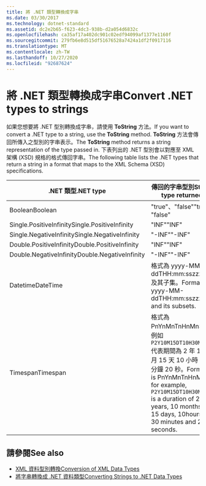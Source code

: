 ```yaml
---
title: 將 .NET 類型轉換成字串
ms.date: 03/30/2017
ms.technology: dotnet-standard
ms.assetid: dc2e2b65-f623-4dc3-938b-d2a054d6832c
ms.openlocfilehash: ca35af17a402dc901c02edf94099af1377e1160f
ms.sourcegitcommit: 279fb6e8d515df51676528a7424a1df2f0917116
ms.translationtype: MT
ms.contentlocale: zh-TW
ms.lasthandoff: 10/27/2020
ms.locfileid: "92687624"
---
```

# <a name="convert-net-types-to-strings"></a><span data-ttu-id="f4c42-102">將 .NET 類型轉換成字串</span><span class="sxs-lookup"><span data-stu-id="f4c42-102">Convert .NET types to strings</span></span>

<span data-ttu-id="f4c42-103">如果您想要將 .NET 型別轉換成字串，請使用 **ToString** 方法。</span><span class="sxs-lookup"><span data-stu-id="f4c42-103">If you want to convert a .NET type to a string, use the **ToString** method.</span></span> <span data-ttu-id="f4c42-104">**ToString** 方法會傳回所傳入之型別的字串表示。</span><span class="sxs-lookup"><span data-stu-id="f4c42-104">The **ToString** method returns a string representation of the type passed in.</span></span> <span data-ttu-id="f4c42-105">下表列出的 .NET 型別會以對應至 XML 架構 (XSD) 規格的格式傳回字串。</span><span class="sxs-lookup"><span data-stu-id="f4c42-105">The following table lists the .NET types that return a string in a format that maps to the XML Schema (XSD) specifications.</span></span>  
  
|<span data-ttu-id="f4c42-106">.NET 類型</span><span class="sxs-lookup"><span data-stu-id="f4c42-106">.NET type</span></span>|<span data-ttu-id="f4c42-107">傳回的字串型別</span><span class="sxs-lookup"><span data-stu-id="f4c42-107">String type returned</span></span>|  
|-------------------------|--------------------------|  
|<span data-ttu-id="f4c42-108">Boolean</span><span class="sxs-lookup"><span data-stu-id="f4c42-108">Boolean</span></span>|<span data-ttu-id="f4c42-109">"true"、"false"</span><span class="sxs-lookup"><span data-stu-id="f4c42-109">"true", "false"</span></span>|  
|<span data-ttu-id="f4c42-110">Single.PositiveInfinity</span><span class="sxs-lookup"><span data-stu-id="f4c42-110">Single.PositiveInfinity</span></span>|<span data-ttu-id="f4c42-111">"INF"</span><span class="sxs-lookup"><span data-stu-id="f4c42-111">"INF"</span></span>|  
|<span data-ttu-id="f4c42-112">Single.NegativeInfinity</span><span class="sxs-lookup"><span data-stu-id="f4c42-112">Single.NegativeInfinity</span></span>|<span data-ttu-id="f4c42-113">"-INF"</span><span class="sxs-lookup"><span data-stu-id="f4c42-113">"-INF"</span></span>|  
|<span data-ttu-id="f4c42-114">Double.PositiveInfinity</span><span class="sxs-lookup"><span data-stu-id="f4c42-114">Double.PositiveInfinity</span></span>|<span data-ttu-id="f4c42-115">"INF"</span><span class="sxs-lookup"><span data-stu-id="f4c42-115">"INF"</span></span>|  
|<span data-ttu-id="f4c42-116">Double.NegativeInfinity</span><span class="sxs-lookup"><span data-stu-id="f4c42-116">Double.NegativeInfinity</span></span>|<span data-ttu-id="f4c42-117">"-INF"</span><span class="sxs-lookup"><span data-stu-id="f4c42-117">"-INF"</span></span>|  
|<span data-ttu-id="f4c42-118">Datetime</span><span class="sxs-lookup"><span data-stu-id="f4c42-118">DateTime</span></span>|<span data-ttu-id="f4c42-119">格式為 yyyy-MM-ddTHH:mm:sszzzzzz 及其子集。</span><span class="sxs-lookup"><span data-stu-id="f4c42-119">Format is yyyy-MM-ddTHH:mm:sszzzzzz and its subsets.</span></span>|  
|<span data-ttu-id="f4c42-120">Timespan</span><span class="sxs-lookup"><span data-stu-id="f4c42-120">Timespan</span></span>|<span data-ttu-id="f4c42-121">格式為 PnYnMnTnHnMnS，例如 `P2Y10M15DT10H30M20S` 代表期間為 2 年 10 個月 15 天 10 小時 30 分鐘 20 秒。</span><span class="sxs-lookup"><span data-stu-id="f4c42-121">Format is PnYnMnTnHnMnS, for example, `P2Y10M15DT10H30M20S` is a duration of 2 years, 10 months, 15 days, 10hours, 30 minutes and 20 seconds.</span></span>|  
  
## <a name="see-also"></a><span data-ttu-id="f4c42-122">請參閱</span><span class="sxs-lookup"><span data-stu-id="f4c42-122">See also</span></span>

- [<span data-ttu-id="f4c42-123">XML 資料型別轉換</span><span class="sxs-lookup"><span data-stu-id="f4c42-123">Conversion of XML Data Types</span></span>](conversion-of-xml-data-types.md)
- [<span data-ttu-id="f4c42-124">將字串轉換成 .NET 資料類型</span><span class="sxs-lookup"><span data-stu-id="f4c42-124">Converting Strings to .NET Data Types</span></span>](converting-strings-to-dotnet-data-types.md)
